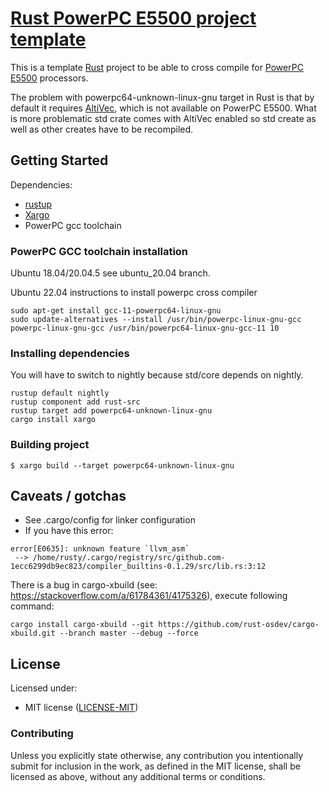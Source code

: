 # [Rust PowerPC E5500 project template](https://github.com/DariuszOstolski/rust_ppc_e5500_template)

This is a template [Rust](https://www.rust-lang.org/) project to be able to 
cross compile for [PowerPC E5500](https://en.wikipedia.org/wiki/PowerPC_e5500) 
processors.

The problem with powerpc64-unknown-linux-gnu target in Rust is that by default 
it requires [AltiVec](https://github.com/rust-lang/rust/issues/59040), which is
not available on PowerPC E5500. What is more problematic std crate comes with 
AltiVec enabled so std create as well as other creates have to be recompiled.

## Getting Started

Dependencies:

* [rustup](https://rustup.rs/)
* [Xargo](https://github.com/japaric/xargo)
* PowerPC gcc toolchain

### PowerPC GCC toolchain installation

Ubuntu 18.04/20.04.5 see ubuntu_20.04 branch.

Ubuntu 22.04 instructions to install powerpc cross compiler

```console
sudo apt-get install gcc-11-powerpc64-linux-gnu
sudo update-alternatives --install /usr/bin/powerpc-linux-gnu-gcc powerpc-linux-gnu-gcc /usr/bin/powerpc64-linux-gnu-gcc-11 10
```

### Installing dependencies

You will have to switch to nightly because std/core depends on nightly.

```console
rustup default nightly
rustup component add rust-src
rustup target add powerpc64-unknown-linux-gnu
cargo install xargo
```

### Building project

```console
$ xargo build --target powerpc64-unknown-linux-gnu
```

## Caveats / gotchas

* See .cargo/config for linker configuration
* If you have this error:
```console
error[E0635]: unknown feature `llvm_asm`
 --> /home/rusty/.cargo/registry/src/github.com-1ecc6299db9ec823/compiler_builtins-0.1.29/src/lib.rs:3:12
```
There is a bug in cargo-xbuild (see: https://stackoverflow.com/a/61784361/4175326), execute following command:

```console
cargo install cargo-xbuild --git https://github.com/rust-osdev/cargo-xbuild.git --branch master --debug --force
```


## License

Licensed under:

* MIT license ([LICENSE-MIT](https://opensource.org/licenses/MIT))

### Contributing

Unless you explicitly state otherwise, any contribution you intentionally submit
for inclusion in the work, as defined in the MIT license, shall be
licensed as above, without any additional terms or conditions.
